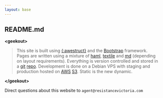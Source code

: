 ```yaml
---
layout: base
---
```


## <i class="fa fa-cogs"></i> README.md

**&lt;geekout&gt;**

> This site is built using [{:awestruct}](http://awestruct.org) and the [Bootstrap](http://getbootstrap.com/) framework. Pages are written using a mixture of [haml](http://haml.info/), [textile](http://textile.sitemonks.com/) and [md](http://daringfireball.net/projects/markdown/) (depending on layout requirements). Everything is version controlled and stored in a [git](http://git-scm.com/) [repo](https://github.com/resistancevictoria/resistancevictoria.com). Development is done on a Debian VPS with staging and production hosted on [AWS](http://aws.amazon.com/) [S3](http://aws.amazon.com/s3/). Static is the new dynamic.

**&lt;/geekout&gt;**

Direct questions about this website to `agent@resistancevictoria.com`
